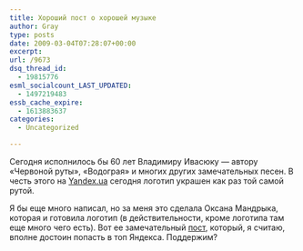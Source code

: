 ```yaml
---
title: Хороший пост о хорошей музыке
author: Gray
type: posts
date: 2009-03-04T07:28:07+00:00
excerpt:
url: /9673
dsq_thread_id:
  - 19815776
esml_socialcount_LAST_UPDATED:
  - 1497219483
essb_cache_expire:
  - 1613883637
categories:
  - Uncategorized

---
```








Сегодня исполнилось бы 60 лет Владимиру Ивасюку &#8212; автору &#171;Червоной руты&#187;, &#171;Водограя&#187; и многих других замечательных песен. В честь этого на <a href="http://www.yandex.ua/?ncrnd=3766" target="_blank">Yandex.ua</a> сегодня логотип украшен как раз той самой рутой.

Я бы еще много написал, но за меня это сделала Оксана Мандрыка, которая и готовила логотип (в действительности, кроме логотипа там еще много чего есть). Вот ее замечательный <a href="http://advertka-ua.livejournal.com/91920.html" target="_blank">пост</a>, который, я считаю, вполне достоин попасть в топ Яндекса. Поддержим?